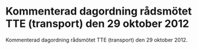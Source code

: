 # Kommenterad dagordning rådsmötet TTE (transport) den 29 oktober 2012

Kommenterad dagordning rådsmötet TTE (transport) den 29 oktober 2012.
